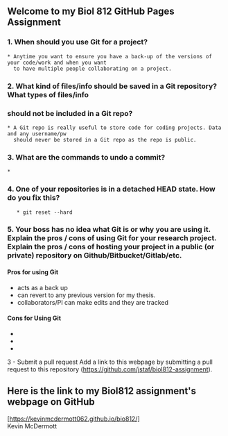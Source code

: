 ## Welcome to my Biol 812 GitHub Pages Assignment 


### 1. When should you use Git for a project?
    * Anytime you want to ensure you have a back-up of the versions of your code/work and when you want
      to have multiple people collaborating on a project.

### 2. What kind of files/info should be saved in a Git repository? What types of files/info
### should not be included in a Git repo? 
    * A Git repo is really useful to store code for coding projects. Data and any username/pw 
      should never be stored in a Git repo as the repo is public.

### 3. What are the commands to undo a commit?
    *

### 4. One of your repositories is in a detached HEAD state. How do you fix this?
       * git reset --hard

### 5. Your boss has no idea what Git is or why you are using it. Explain the pros / cons of using Git for your research project. Explain the pros / cons of hosting your project in a public (or private) repository on Github/Bitbucket/Gitlab/etc.
 
 
#### Pros for using Git

* acts as a back up
* can revert to any previous version for my thesis.
* collaborators/PI can make edits and they are tracked

#### Cons for Using Git
*
*
*

3 - Submit a pull request
Add a link to this webpage by submitting a pull request to this repository (https://github.com/jstaf/biol812-assignment).


## Here is the link to my Biol812 assignment's webpage on GitHub

[https://kevinmcdermott062.github.io/bio812/]  
Kevin McDermott


